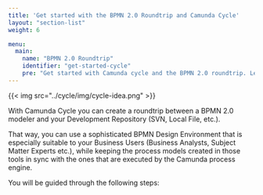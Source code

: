 ```yaml
---
title: 'Get started with the BPMN 2.0 Roundtrip and Camunda Cycle'
layout: "section-list"
weight: 6

menu:
  main:
    name: "BPMN 2.0 Roundtrip"
    identifier: "get-started-cycle"
    pre: "Get started with Camunda cycle and the BPMN 2.0 roundtrip. Learn how to keep process models in sync."
---
```


{{< img src="../cycle/img/cycle-idea.png" >}}

With Camunda Cycle you can create a roundtrip between a BPMN 2.0 modeler and your Development Repository (SVN, Local File, etc.).

That way, you can use a sophisticated BPMN Design Environment that is especially suitable to your Business Users (Business Analysts, Subject Matter Experts etc.), while keeping the process models created in those tools in sync with the ones that are executed by the Camunda process engine.

You will be guided through the following steps:

